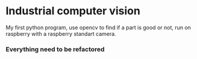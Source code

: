 # Industrial computer vision
My first python program, use opencv to find if a part is good or not, run on raspberry with a raspberry standart camera.
### Everything need to be refactored 

